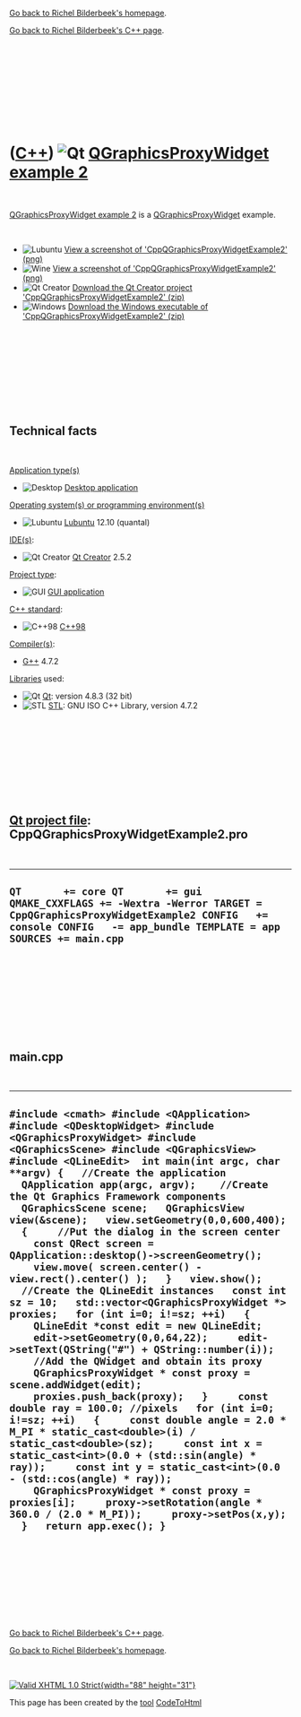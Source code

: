 [Go back to Richel Bilderbeek's homepage](index.htm).

[Go back to Richel Bilderbeek's C++ page](Cpp.htm).

 

 

 

 

 

([C++](Cpp.htm)) ![Qt](PicQt.png) [QGraphicsProxyWidget example 2](CppQGraphicsProxyWidgetExample2.htm)
=======================================================================================================

 

[QGraphicsProxyWidget example 2](CppQGraphicsProxyWidgetExample2.htm) is
a [QGraphicsProxyWidget](CppQGraphicsProxyWidget.htm) example.

 

-   ![Lubuntu](PicLubuntu.png) [View a screenshot of
    'CppQGraphicsProxyWidgetExample2' (png)](CppQGraphicsProxyWidgetExample2.png)
-   ![Wine](PicWine.png) [View a screenshot of
    'CppQGraphicsProxyWidgetExample2' (png)](CppQGraphicsProxyWidgetExample2Wine.png)
-   ![Qt Creator](PicQtCreator.png) [Download the Qt Creator project
    'CppQGraphicsProxyWidgetExample2' (zip)](CppQGraphicsProxyWidgetExample2.zip)
-   ![Windows](PicWindows.png) [Download the Windows executable of
    'CppQGraphicsProxyWidgetExample2' (zip)](CppQGraphicsProxyWidgetExample2Exe.zip)

 

 

 

 

 

Technical facts
---------------

 

[Application type(s)](CppApplication.htm)

-   ![Desktop](PicDesktop.png) [Desktop
    application](CppDesktopApplication.htm)

[Operating system(s) or programming environment(s)](CppOs.htm)

-   ![Lubuntu](PicLubuntu.png) [Lubuntu](CppLubuntu.htm) 12.10 (quantal)

[IDE(s)](CppIde.htm):

-   ![Qt Creator](PicQtCreator.png) [Qt Creator](CppQtCreator.htm) 2.5.2

[Project type](CppQtProjectType.htm):

-   ![GUI](PicGui.png) [GUI application](CppGuiApplication.htm)

[C++ standard](CppStandard.htm):

-   ![C++98](PicCpp98.png) [C++98](Cpp98.htm)

[Compiler(s)](CppCompiler.htm):

-   [G++](CppGpp.htm) 4.7.2

[Libraries](CppLibrary.htm) used:

-   ![Qt](PicQt.png) [Qt](CppQt.htm): version 4.8.3 (32 bit)
-   ![STL](PicStl.png) [STL](CppStl.htm): GNU ISO C++ Library, version
    4.7.2

 

 

 

 

 

[Qt project file](CppQtProjectFile.htm): CppQGraphicsProxyWidgetExample2.pro
----------------------------------------------------------------------------

 

  -----------------------------------------------------------------------------------------------------------------------------------------------------------------------------------------------
  ` QT       += core QT       += gui QMAKE_CXXFLAGS += -Wextra -Werror TARGET = CppQGraphicsProxyWidgetExample2 CONFIG   += console CONFIG   -= app_bundle TEMPLATE = app SOURCES += main.cpp `
  -----------------------------------------------------------------------------------------------------------------------------------------------------------------------------------------------

 

 

 

 

 

main.cpp
--------

 

  ---------------------------------------------------------------------------------------------------------------------------------------------------------------------------------------------------------------------------------------------------------------------------------------------------------------------------------------------------------------------------------------------------------------------------------------------------------------------------------------------------------------------------------------------------------------------------------------------------------------------------------------------------------------------------------------------------------------------------------------------------------------------------------------------------------------------------------------------------------------------------------------------------------------------------------------------------------------------------------------------------------------------------------------------------------------------------------------------------------------------------------------------------------------------------------------------------------------------------------------------------------------------------------------------------------------------------------------------------------------------------------------------------------------------------------------------------------------------------------------------------------------
  ` #include <cmath> #include <QApplication> #include <QDesktopWidget> #include <QGraphicsProxyWidget> #include <QGraphicsScene> #include <QGraphicsView> #include <QLineEdit>  int main(int argc, char **argv) {   //Create the application   QApplication app(argc, argv);    //Create the Qt Graphics Framework components   QGraphicsScene scene;   QGraphicsView view(&scene);   view.setGeometry(0,0,600,400);   {     //Put the dialog in the screen center     const QRect screen = QApplication::desktop()->screenGeometry();     view.move( screen.center() - view.rect().center() );   }   view.show();    //Create the QLineEdit instances   const int sz = 10;   std::vector<QGraphicsProxyWidget *> proxies;   for (int i=0; i!=sz; ++i)   {     QLineEdit *const edit = new QLineEdit;     edit->setGeometry(0,0,64,22);     edit->setText(QString("#") + QString::number(i));     //Add the QWidget and obtain its proxy     QGraphicsProxyWidget * const proxy = scene.addWidget(edit);     proxies.push_back(proxy);   }     const double ray = 100.0; //pixels   for (int i=0; i!=sz; ++i)   {     const double angle = 2.0 * M_PI * static_cast<double>(i) / static_cast<double>(sz);     const int x = static_cast<int>(0.0 + (std::sin(angle) * ray));     const int y = static_cast<int>(0.0 - (std::cos(angle) * ray));     QGraphicsProxyWidget * const proxy = proxies[i];     proxy->setRotation(angle * 360.0 / (2.0 * M_PI));     proxy->setPos(x,y);   }   return app.exec(); } `
  ---------------------------------------------------------------------------------------------------------------------------------------------------------------------------------------------------------------------------------------------------------------------------------------------------------------------------------------------------------------------------------------------------------------------------------------------------------------------------------------------------------------------------------------------------------------------------------------------------------------------------------------------------------------------------------------------------------------------------------------------------------------------------------------------------------------------------------------------------------------------------------------------------------------------------------------------------------------------------------------------------------------------------------------------------------------------------------------------------------------------------------------------------------------------------------------------------------------------------------------------------------------------------------------------------------------------------------------------------------------------------------------------------------------------------------------------------------------------------------------------------------------

 

 

 

 

 

[Go back to Richel Bilderbeek's C++ page](Cpp.htm).

[Go back to Richel Bilderbeek's homepage](index.htm).

 

[![Valid XHTML 1.0 Strict](valid-xhtml10.png){width="88"
height="31"}](http://validator.w3.org/check?uri=referer)

This page has been created by the [tool](Tools.htm)
[CodeToHtml](ToolCodeToHtml.htm)
